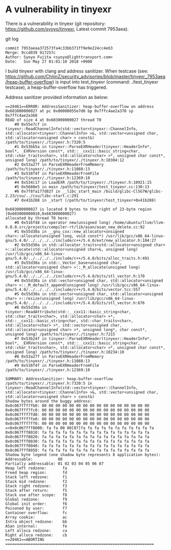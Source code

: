 # A vulnerability in tinyexr
There is a vulnerability in tinyexr (git repository: https://github.com/syoyo/tinyexr, Latest commit 7953aea).

git log 

    commit 7953aeaa372573fa4c33bb371ff9e9e224cc4e63
    Merge: 9ccd039 917257c
    Author: Syoyo Fujita <syoyo@lighttransport.com>
    Date:   Sun May 27 01:01:10 2018 +0900

I build tinyexr with clang and address sanitizer. When testcase (see: https://github.com/ChijinZ/security_advisories/blob/master/tinyexr_7953aea/heap-buffer-overflow) is input into test_tinyexr (command: ./test_tinyexr testcase), a heap-buffer-overflow has triggered.

Address sanitizer provided information as below: 

    ==28461==ERROR: AddressSanitizer: heap-buffer-overflow on address 0x603000000027 at pc 0x00000055e7d0 bp 0x7ffc4ae2a370 sp 0x7ffc4ae2a368
    READ of size 4 at 0x603000000027 thread T0
        #0 0x55e7cf in tinyexr::ReadChannelInfo(std::vector<tinyexr::ChannelInfo, std::allocator<tinyexr::ChannelInfo> >&, std::vector<unsigned char, std::allocator<unsigned char> > const&) /path/to/tinyexr/./tinyexr.h:7320:5
        #1 0x53bb5a in tinyexr::ParseEXRHeader(tinyexr::HeaderInfo*, bool*, _EXRVersion const*, std::__cxx11::basic_string<char, std::char_traits<char>, std::allocator<char> >*, unsigned char const*, unsigned long) /path/to/tinyexr/./tinyexr.h:10304:12
        #2 0x53a27f in ParseEXRHeaderFromMemory /path/to/tinyexr/./tinyexr.h:11088:13
        #3 0x538f4f in ParseEXRHeaderFromFile /path/to/tinyexr/./tinyexr.h:12369:10
        #4 0x534c17 in LoadEXR /path/to/tinyexr/./tinyexr.h:10921:15
        #5 0x5680e5 in main /path/to/tinyexr/test_tinyexr.cc:130:13
        #6 0x7f8fa177d82f in __libc_start_main /build/glibc-Cl5G7W/glibc-2.23/csu/../csu/libc-start.c:291
        #7 0x41b288 in _start (/path/to/tinyexr/test_tinyexr+0x41b288)

    0x603000000027 is located 0 bytes to the right of 23-byte region [0x603000000010,0x603000000027)
    allocated by thread T0 here:
        #0 0x516f48 in operator new(unsigned long) /home/ubuntu/llvm/llvm-6.0.0.src/projects/compiler-rt/lib/asan/asan_new_delete.cc:92
        #1 0x55d30a in __gnu_cxx::new_allocator<unsigned char>::allocate(unsigned long, void const*) /usr/lib/gcc/x86_64-linux-gnu/5.4.0/../../../../include/c++/5.4.0/ext/new_allocator.h:104:27
        #2 0x55d30a in std::allocator_traits<std::allocator<unsigned char> >::allocate(std::allocator<unsigned char>&, unsigned long) /usr/lib/gcc/x86_64-linux-gnu/5.4.0/../../../../include/c++/5.4.0/bits/alloc_traits.h:491
        #3 0x55d30a in std::_Vector_base<unsigned char, std::allocator<unsigned char> >::_M_allocate(unsigned long) /usr/lib/gcc/x86_64-linux-gnu/5.4.0/../../../../include/c++/5.4.0/bits/stl_vector.h:170
        #4 0x55d30a in std::vector<unsigned char, std::allocator<unsigned char> >::_M_default_append(unsigned long) /usr/lib/gcc/x86_64-linux-gnu/5.4.0/../../../../include/c++/5.4.0/bits/vector.tcc:557
        #5 0x55d30a in std::vector<unsigned char, std::allocator<unsigned char> >::resize(unsigned long) /usr/lib/gcc/x86_64-linux-gnu/5.4.0/../../../../include/c++/5.4.0/bits/stl_vector.h:676
        #6 0x55d30a in tinyexr::ReadAttribute(std::__cxx11::basic_string<char, std::char_traits<char>, std::allocator<char> >*, std::__cxx11::basic_string<char, std::char_traits<char>, std::allocator<char> >*, std::vector<unsigned char, std::allocator<unsigned char> >*, unsigned long*, char const*, unsigned long) /path/to/tinyexr/./tinyexr.h:7215
        #7 0x53b24f in tinyexr::ParseEXRHeader(tinyexr::HeaderInfo*, bool*, _EXRVersion const*, std::__cxx11::basic_string<char, std::char_traits<char>, std::allocator<char> >*, unsigned char const*, unsigned long) /path/to/tinyexr/./tinyexr.h:10234:10
        #8 0x53a27f in ParseEXRHeaderFromMemory /path/to/tinyexr/./tinyexr.h:11088:13
        #9 0x538f4f in ParseEXRHeaderFromFile /path/to/tinyexr/./tinyexr.h:12369:10

    SUMMARY: AddressSanitizer: heap-buffer-overflow /path/to/tinyexr/./tinyexr.h:7320:5 in tinyexr::ReadChannelInfo(std::vector<tinyexr::ChannelInfo, std::allocator<tinyexr::ChannelInfo> >&, std::vector<unsigned char, std::allocator<unsigned char> > const&)
    Shadow bytes around the buggy address:
    0x0c067fff7fb0: 00 00 00 00 00 00 00 00 00 00 00 00 00 00 00 00
    0x0c067fff7fc0: 00 00 00 00 00 00 00 00 00 00 00 00 00 00 00 00
    0x0c067fff7fd0: 00 00 00 00 00 00 00 00 00 00 00 00 00 00 00 00
    0x0c067fff7fe0: 00 00 00 00 00 00 00 00 00 00 00 00 00 00 00 00
    0x0c067fff7ff0: 00 00 00 00 00 00 00 00 00 00 00 00 00 00 00 00
    =>0x0c067fff8000: fa fa 00 00[07]fa fa fa fa fa fa fa fa fa fa fa
    0x0c067fff8010: fa fa fa fa fa fa fa fa fa fa fa fa fa fa fa fa
    0x0c067fff8020: fa fa fa fa fa fa fa fa fa fa fa fa fa fa fa fa
    0x0c067fff8030: fa fa fa fa fa fa fa fa fa fa fa fa fa fa fa fa
    0x0c067fff8040: fa fa fa fa fa fa fa fa fa fa fa fa fa fa fa fa
    0x0c067fff8050: fa fa fa fa fa fa fa fa fa fa fa fa fa fa fa fa
    Shadow byte legend (one shadow byte represents 8 application bytes):
    Addressable:           00
    Partially addressable: 01 02 03 04 05 06 07 
    Heap left redzone:       fa
    Freed heap region:       fd
    Stack left redzone:      f1
    Stack mid redzone:       f2
    Stack right redzone:     f3
    Stack after return:      f5
    Stack use after scope:   f8
    Global redzone:          f9
    Global init order:       f6
    Poisoned by user:        f7
    Container overflow:      fc
    Array cookie:            ac
    Intra object redzone:    bb
    ASan internal:           fe
    Left alloca redzone:     ca
    Right alloca redzone:    cb
    ==28461==ABORTING
    =================================================================